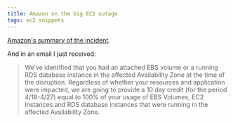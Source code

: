 ```yaml
---
title: Amazon on the big EC2 outage
tags: ec2 snippets
---
```


[Amazon's summary of the incident](http://aws.amazon.com/message/65648/).

And in an email I just received:

> We’ve identified that you had an attached EBS volume or a running RDS database instance in the affected Availability Zone at the time of the disruption. Regardless of whether your resources and application were impacted, we are going to provide a 10 day credit (for the period 4/18-4/27) equal to 100% of your usage of EBS Volumes, EC2 Instances and RDS database instances that were running in the affected Availability Zone.
